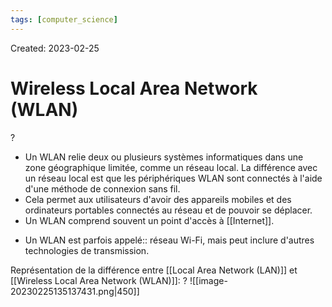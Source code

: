 ```yaml
---
tags: [computer_science] 
---
```

Created: 2023-02-25

# Wireless Local Area Network (WLAN)
?
- Un WLAN relie deux ou plusieurs systèmes informatiques dans une zone géographique limitée, comme un réseau local. La différence avec un réseau local est que les périphériques WLAN sont connectés à l'aide d'une méthode de connexion sans fil.
- Cela permet aux utilisateurs d'avoir des appareils mobiles et des ordinateurs portables connectés au réseau et de pouvoir se déplacer.
- Un WLAN comprend souvent un point d'accès à [[Internet]].
<!--SR:!2023-04-04,18,250-->

- Un WLAN est parfois appelé:: réseau Wi-Fi, mais peut inclure d'autres technologies de transmission.
<!--SR:!2023-03-29,14,230-->

Représentation de la différence entre [[Local Area Network (LAN)]] et [[Wireless Local Area Network (WLAN)]]:
?
![[image-20230225135137431.png|450]]
<!--SR:!2023-03-20,10,250-->

